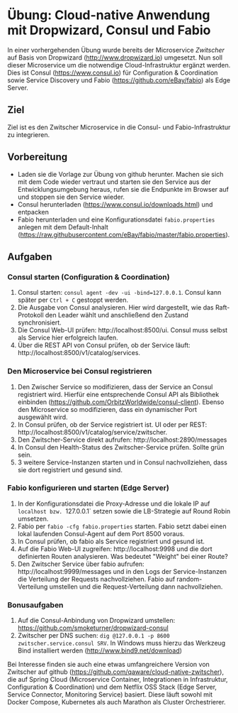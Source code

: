 # Übung: Cloud-native Anwendung mit Dropwizard, Consul und Fabio

In einer vorhergehenden Übung wurde bereits der Microservice _Zwitscher_ auf Basis von Dropwizard
(http://www.dropwizard.io) umgesetzt. Nun soll dieser Microservice um die notwendige Cloud-Infrastruktur
ergänzt werden. Dies ist Consul (https://www.consul.io) für Configuration & Coordination sowie Service Discovery
und Fabio (https://github.com/eBay/fabio) als Edge Server.

## Ziel
Ziel ist es den Zwitscher Microservice in die Consul- und Fabio-Infrastruktur zu integrieren.

## Vorbereitung
 * Laden sie die Vorlage zur Übung von github herunter. Machen sie sich mit dem Code wieder vertraut und starten sie den Service aus der Entwicklungsumgebung heraus, rufen sie die Endpunkte im Browser auf und stoppen sie den Service wieder.
 * Consul herunterladen (https://www.consul.io/downloads.html) und entpacken
 * Fabio herunterladen und eine Konfigurationsdatei `fabio.properties` anlegen mit dem Default-Inhalt
 (https://raw.githubusercontent.com/eBay/fabio/master/fabio.properties).

## Aufgaben

### Consul starten (Configuration & Coordination)
 1. Consul starten: `consul agent -dev -ui -bind=127.0.0.1`. Consul kann später per `Ctrl + C` gestoppt werden.
 2. Die Ausgabe von Consul analysieren. Hier wird dargestellt, wie das Raft-Protokoll den Leader wählt und anschließend den Zustand synchronisiert.
 3. Die Consul Web-UI prüfen: http://localhost:8500/ui. Consul muss selbst als Service hier erfolgreich laufen.
 4. Über die REST API von Consul prüfen, ob der Service läuft: http://localhost:8500/v1/catalog/services.

### Den Microservice bei Consul registrieren
 1. Den Zwischer Service so modifizieren, dass der Service an Consul registriert wird.
 Hierfür eine entsprechende Consul API als Bibliothek einbinden (https://github.com/OrbitzWorldwide/consul-client).
 Ebenso den Microservice so modifizieren, dass ein dynamischer Port ausgewählt wird.
 2. In Consul prüfen, ob der Service registriert ist. UI oder per REST: http://localhost:8500/v1/catalog/service/zwitscher.
 3. Den Zwitscher-Service direkt aufrufen: http://localhost:2890/messages
 4. In Consul den Health-Status des Zwitscher-Service prüfen. Sollte grün sein.
 5. 3 weitere Service-Instanzen starten und in Consul nachvollziehen, dass sie dort registriert und gesund sind.

### Fabio konfigurieren und starten (Edge Server)
 1. In der Konfigurationsdatei die Proxy-Adresse und die lokale IP auf `localhost bzw. `127.0.0.1` setzen
 sowie die LB-Strategie auf Round Robin umsetzen.
 2. Fabio per `fabio -cfg fabio.properties` starten. Fabio setzt dabei einen lokal laufenden Consul-Agent auf dem Port 8500 voraus.
 3. In Consul prüfen, ob fabio als Service registriert und gesund ist.
 4. Auf die Fabio Web-UI zugreifen: http://localhost:9998 und die dort definierten Routen analysieren.
 Was bedeutet "Weight" bei einer Route?
 5. Den Zwitscher Service über fabio aufrufen: http://localhost:9999/messages und in den Logs der Service-Instanzen
   die Verteilung der Requests nachvollziehen. Fabio auf random-Verteilung umstellen und die Request-Verteilung dann
   nachvollziehen.

### Bonusaufgaben
  1. Auf die Consul-Anbindung von Dropwizard umstellen: https://github.com/smoketurner/dropwizard-consul
  2. Zwitscher per DNS suchen: `dig @127.0.0.1 -p 8600 zwitscher.service.consul SRV`.
    In Windows muss hierzu das Werkzeug Bind installiert werden (http://www.bind9.net/download)

Bei Interesse finden sie auch eine etwas umfangreichere Version von Zwitscher auf github (https://github.com/qaware/cloud-native-zwitscher),
die auf Spring Cloud (Microservice Container, Integrationen in Infrastruktur, Configuration & Coordination)
und dem Netflix OSS Stack (Edge Server, Service Connector, Monitoring Service) basiert. Diese läuft sowohl mit Docker Compose, Kubernetes als
auch Marathon als Cluster Orchestrierer.
